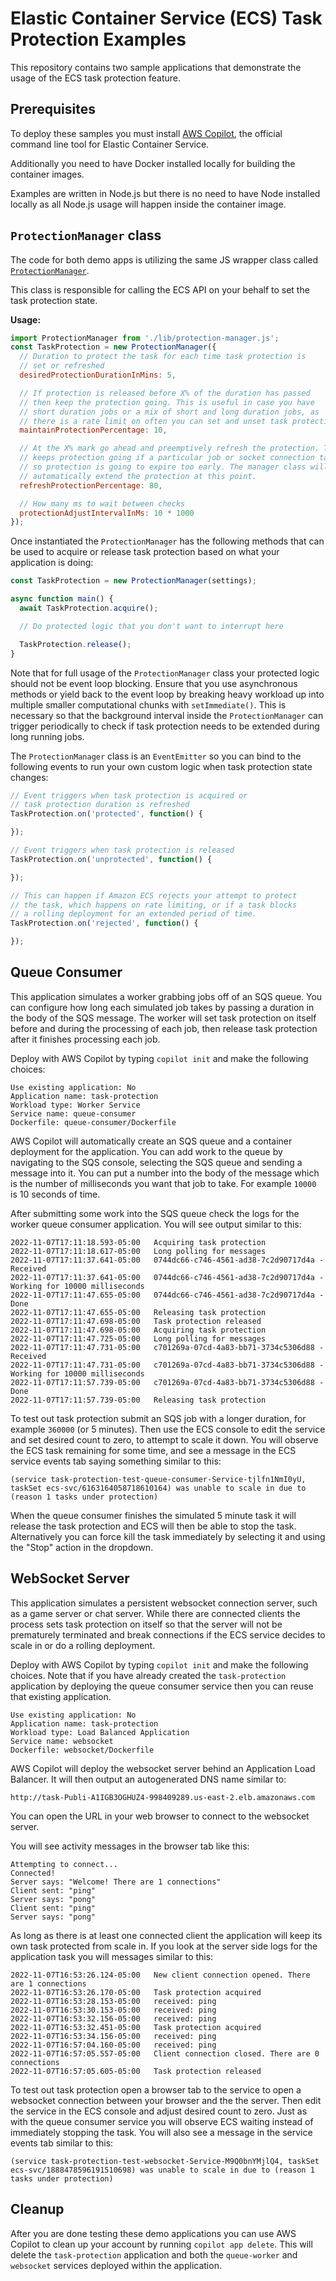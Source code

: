 # Elastic Container Service (ECS) Task Protection Examples

This repository contains two sample applications that demonstrate
the usage of the ECS task protection feature.

## Prerequisites

To deploy these samples you must install [AWS Copilot](https://aws.github.io/copilot-cli/),
the official command line tool for Elastic Container Service.

Additionally you need to have Docker installed locally for building the container images.

Examples are written in Node.js but there is no need to have Node installed locally
as all Node.js usage will happen inside the container image.

## `ProtectionManager` class

The code for both demo apps is utilizing the same JS wrapper class
called [`ProtectionManager`](/queue-consumer/lib/protection-manager.js).

This class is responsible for calling the ECS API on your behalf to set the task
protection state.

__Usage:__

```js
import ProtectionManager from './lib/protection-manager.js';
const TaskProtection = new ProtectionManager({
  // Duration to protect the task for each time task protection is
  // set or refreshed
  desiredProtectionDurationInMins: 5,

  // If protection is released before X% of the duration has passed
  // then keep the protection going. This is useful in case you have
  // short duration jobs or a mix of short and long duration jobs, as
  // there is a rate limit on often you can set and unset task protection.
  maintainProtectionPercentage: 10,

  // At the X% mark go ahead and preemptively refresh the protection. This
  // keeps protection going if a particular job or socket connection takes too long
  // so protection is going to expire too early. The manager class will
  // automatically extend the protection at this point.
  refreshProtectionPercentage: 80,

  // How many ms to wait between checks
  protectionAdjustIntervalInMs: 10 * 1000
});
```

Once instantiated the `ProtectionManager` has the following methods that can be used
to acquire or release task protection based on what your application is doing:

```js
const TaskProtection = new ProtectionManager(settings);

async function main() {
  await TaskProtection.acquire();

  // Do protected logic that you don't want to interrupt here

  TaskProtection.release();
}
```

Note that for full usage of the `ProtectionManager` class your protected
logic should not be event loop blocking. Ensure that you use asynchronous
methods or yield back to the event loop by breaking heavy workload up into
multiple smaller computational chunks with `setImmediate()`. This is necessary
so that the background interval inside the `ProtectionManager` can trigger
periodically to check if task protection needs to be extended during long
running jobs.

The `ProtectionManager` class is an `EventEmitter` so you
can bind to the following events to run your own custom logic when
task protection state changes:

```js
// Event triggers when task protection is acquired or
// task protection duration is refreshed
TaskProtection.on('protected', function() {

});

// Event triggers when task protection is released
TaskProtection.on('unprotected', function() {

});

// This can happen if Amazon ECS rejects your attempt to protect
// the task, which happens on rate limiting, or if a task blocks
// a rolling deployment for an extended period of time.
TaskProtection.on('rejected', function() {

});
```

## Queue Consumer

This application simulates a worker grabbing jobs off of an SQS queue.
You can configure how long each simulated job takes by passing a duration
in the body of the SQS message. The worker will set task protection on itself
before and during the processing of each job, then release task protection
after it finishes processing each job.

Deploy with AWS Copilot by typing `copilot init` and make the following choices:

```
Use existing application: No
Application name: task-protection
Workload type: Worker Service
Service name: queue-consumer
Dockerfile: queue-consumer/Dockerfile
```

AWS Copilot will automatically create an SQS queue and a container deployment
for the application. You can add work to the queue by navigating to the SQS
console, selecting the SQS queue and sending a message into it. You can put a number
into the body of the message which is the number of milliseconds you want that
job to take. For example `10000` is 10 seconds of time.

After submitting some work into the SQS queue check the logs for the worker queue
consumer application. You will see output similar to this:

```
2022-11-07T17:11:18.593-05:00	Acquiring task protection
2022-11-07T17:11:18.617-05:00	Long polling for messages
2022-11-07T17:11:37.641-05:00	0744dc66-c746-4561-ad38-7c2d90717d4a - Received
2022-11-07T17:11:37.641-05:00	0744dc66-c746-4561-ad38-7c2d90717d4a - Working for 10000 milliseconds
2022-11-07T17:11:47.655-05:00	0744dc66-c746-4561-ad38-7c2d90717d4a - Done
2022-11-07T17:11:47.655-05:00	Releasing task protection
2022-11-07T17:11:47.698-05:00	Task protection released
2022-11-07T17:11:47.698-05:00	Acquiring task protection
2022-11-07T17:11:47.725-05:00	Long polling for messages
2022-11-07T17:11:47.731-05:00	c701269a-07cd-4a83-bb71-3734c5306d88 - Received
2022-11-07T17:11:47.731-05:00	c701269a-07cd-4a83-bb71-3734c5306d88 - Working for 10000 milliseconds
2022-11-07T17:11:57.739-05:00	c701269a-07cd-4a83-bb71-3734c5306d88 - Done
2022-11-07T17:11:57.739-05:00	Releasing task protection
```

To test out task protection submit an SQS job with a longer duration, for example
`360000` (or 5 minutes). Then use the ECS console to edit the service and set
desired count to zero, to attempt to scale it down. You will observe the ECS task remaining
for some time, and see a message in the ECS service events tab saying something similar to this:

```
(service task-protection-test-queue-consumer-Service-tjlfn1NmI0yU, taskSet ecs-svc/6163164058718610164) was unable to scale in due to (reason 1 tasks under protection)
```

When the queue consumer finishes the simulated 5 minute task it will release the
task protection and ECS will then be able to stop the task. Alternatively you can
force kill the task immediately by selecting it and using the "Stop" action in the dropdown.

## WebSocket Server

This application simulates a persistent websocket connection server, such
as a game server or chat server. While there are connected clients the
process sets task protection on itself so that the server will not be
prematurely terminated and break connections if the ECS service decides to
scale in or do a rolling deployment.

Deploy with AWS Copilot by typing `copilot init` and make the following choices.
Note that if you have already created the `task-protection` application
by deploying the queue consumer service then you can reuse that existing application.

```
Use existing application: No
Application name: task-protection
Workload type: Load Balanced Application
Service name: websocket
Dockerfile: websocket/Dockerfile
```

AWS Copilot will deploy the websocket server behind an Application Load Balancer.
It will then output an autogenerated DNS name similar to:

```
http://task-Publi-A1IGB3OGHUZ4-998409289.us-east-2.elb.amazonaws.com
```

You can open the URL in your web browser to connect to the websocket server.

You will see activity messages in the browser tab like this:

```
Attempting to connect...
Connected!
Server says: "Welcome! There are 1 connections"
Client sent: "ping"
Server says: "pong"
Client sent: "ping"
Server says: "pong"
```

As long as there is at least one connected client the application will keep
its own task protected from scale in. If you look at the server side logs
for the application task you will messages similar to this:

```
2022-11-07T16:53:26.124-05:00	New client connection opened. There are 1 connections
2022-11-07T16:53:26.170-05:00	Task protection acquired
2022-11-07T16:53:28.153-05:00	received: ping
2022-11-07T16:53:30.153-05:00	received: ping
2022-11-07T16:53:32.156-05:00	received: ping
2022-11-07T16:53:32.451-05:00	Task protection acquired
2022-11-07T16:53:34.156-05:00	received: ping
2022-11-07T16:57:04.160-05:00	received: ping
2022-11-07T16:57:05.557-05:00	Client connection closed. There are 0 connections
2022-11-07T16:57:05.605-05:00	Task protection released
```

To test out task protection open a browser tab to the service to open a websocket connection between your browser and the the server.  Then edit the service in the ECS console and adjust desired count to zero.
Just as with the queue consumer service you will observe ECS waiting instead
of immediately stopping the task. You will also see a message in the service events tab
similar to this:

```
(service task-protection-test-websocket-Service-M9Q0bnYMjlQ4, taskSet ecs-svc/1888478596191510698) was unable to scale in due to (reason 1 tasks under protection)
```

## Cleanup

After you are done testing these demo applications you can use AWS Copilot to clean up
your account by running `copilot app delete`. This will delete the `task-protection` application
and both the `queue-worker` and `websocket` services deployed within the application.